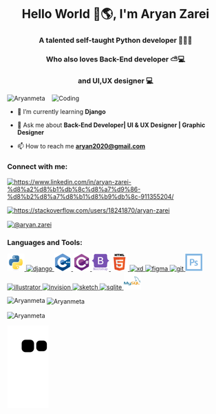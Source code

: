 <h1 align="center">Hello World 👋🌎, I'm Aryan Zarei</h1>
<h3 align="center">A talented self-taught Python developer 👨‍💻🐍</h3>
<h3 align="center">Who also loves Back-End developer ⛅💻</h3>
<h3 align="center">and UI,UX designer 💻</h3>
<img align="right" alt="Coding" width="400" src="https://i.pinimg.com/originals/f9/13/57/f9135788c6aeeec438abb986f283936c.gif">

<p align="left"> <img src="https://komarev.com/ghpvc/?username=Aryanmeta&label=Profile%20views&color=0e75b6&style=flat" alt="Aryanmeta" /> </p>


- 🌱 I’m currently learning **Django**

- 💬 Ask me about **Back-End Developer| UI & UX Designer | Graphic Designer**

- 📫 How to reach me **aryan2020@gmail.com**

<div>
<h3 align="left">Connect with me:</h3>

<p align="left">

<a href="www.linkedin.com/in/aryan-zarei-آریان-زارعی-911355204/" target="blank"><img align="center" src="https://raw.githubusercontent.com/rahuldkjain/github-profile-readme-generator/master/src/images/icons/Social/linked-in-alt.svg" alt="https://www.linkedin.com/in/aryan-zarei-%d8%a2%d8%b1%db%8c%d8%a7%d9%86-%d8%b2%d8%a7%d8%b1%d8%b9%db%8c-911355204/" height="30" width="40" /></a>

<a href="stackoverflow.com/users/https://stackoverflow.com/users/18241870/aryan-zarei" target="blank"><img align="center" src="https://raw.githubusercontent.com/rahuldkjain/github-profile-readme-generator/master/src/images/icons/Social/stack-overflow.svg" alt="https://stackoverflow.com/users/18241870/aryan-zarei" height="30" width="40" /></a>

<a href="instagram.com/aryan.zarei" target="blank"><img align="center" src="https://raw.githubusercontent.com/rahuldkjain/github-profile-readme-generator/master/src/images/icons/Social/instagram.svg" alt="@aryan.zarei" height="30" width="40" /></a>

</p>
</div>

<div>
<h3 align="left">Languages and Tools:</h3>

<p align="left"> <a href="https://www.python.org" target="_blank" rel="noreferrer"> <img src="https://raw.githubusercontent.com/devicons/devicon/master/icons/python/python-original.svg" alt="python" width="40" height="40"/> </a> <a href="https://www.djangoproject.com/" target="_blank" rel="noreferrer"> <img src="https://cdn.worldvectorlogo.com/logos/django.svg" alt="django" width="40" height="40"/> </a> <a href="https://www.w3schools.com/cpp/" target="_blank" rel="noreferrer"> <img src="https://raw.githubusercontent.com/devicons/devicon/master/icons/cplusplus/cplusplus-original.svg" alt="cplusplus" width="40" height="40"/> </a> <a href="https://www.w3schools.com/cs/" target="_blank" rel="noreferrer"> <img src="https://raw.githubusercontent.com/devicons/devicon/master/icons/csharp/csharp-original.svg" alt="csharp" width="40" height="40"/> </a>  <a href="https://getbootstrap.com" target="_blank" rel="noreferrer"> <img src="https://raw.githubusercontent.com/devicons/devicon/master/icons/bootstrap/bootstrap-plain-wordmark.svg" alt="bootstrap" width="40" height="40"/> </a> <a href="https://www.w3.org/html/" target="_blank" rel="noreferrer"> <img src="https://raw.githubusercontent.com/devicons/devicon/master/icons/html5/html5-original-wordmark.svg" alt="html5" width="40" height="40"/> </a> <a href="https://www.adobe.com/products/xd.html" target="_blank" rel="noreferrer"> <img src="https://cdn.worldvectorlogo.com/logos/adobe-xd.svg" alt="xd" width="40" height="40"/> </a> <a href="https://www.figma.com/" target="_blank" rel="noreferrer"> <img src="https://www.vectorlogo.zone/logos/figma/figma-icon.svg" alt="figma" width="40" height="40"/> </a> <a href="https://git-scm.com/" target="_blank" rel="noreferrer"> <img src="https://www.vectorlogo.zone/logos/git-scm/git-scm-icon.svg" alt="git" width="40" height="40"/> </a> <a href="https://www.photoshop.com/en" target="_blank" rel="noreferrer"> <img src="https://raw.githubusercontent.com/devicons/devicon/master/icons/photoshop/photoshop-line.svg" alt="photoshop" width="40" height="40"/> </a> <a href="https://www.adobe.com/in/products/illustrator.html" target="_blank" rel="noreferrer"> <img src="https://www.vectorlogo.zone/logos/adobe_illustrator/adobe_illustrator-icon.svg" alt="illustrator" width="40" height="40"/> </a> <a href="https://www.invisionapp.com/" target="_blank" rel="noreferrer"> <img src="https://www.vectorlogo.zone/logos/invisionapp/invisionapp-icon.svg" alt="invision" width="40" height="40"/> </a> <a href="https://www.sketch.com/" target="_blank" rel="noreferrer"> <img src="https://www.vectorlogo.zone/logos/sketchapp/sketchapp-icon.svg" alt="sketch" width="40" height="40"/> </a> <a href="https://www.sqlite.org/" target="_blank" rel="noreferrer"> <img src="https://www.vectorlogo.zone/logos/sqlite/sqlite-icon.svg" alt="sqlite" width="40" height="40"/> </a> <a href="https://www.mysql.com/" target="_blank" rel="noreferrer"> <img src="https://raw.githubusercontent.com/devicons/devicon/master/icons/mysql/mysql-original-wordmark.svg" alt="mysql" width="40" height="40"/> </a> </p>

</div>

<div>
  <p><img align="left" src="https://github-readme-stats.vercel.app/api/top-langs?username=Aryanmeta&show_icons=true&locale=en&layout=compact" alt="Aryanmeta" /></p>
  <p>&nbsp;<img align="center" src="https://github-readme-stats.vercel.app/api?username=Aryanmeta&show_icons=true&locale=en" alt="Aryanmeta" /></p>
  <p><img align="center" src="https://github-readme-streak-stats.herokuapp.com/?user=Aryanmeta&" alt="Aryanmeta" /></p>
</div>

<img align="left" alt="Coding" src="https://raw.githubusercontent.com/rafaballerini/rafaballerini/26d25a7dc705c50943f66aef6beb431253a93cd5/github-contribution-grid-snake.svg">
